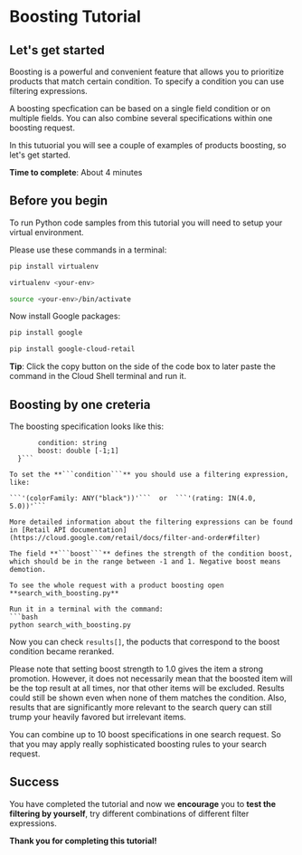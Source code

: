 # **Boosting Tutorial**

## Let's get started

Boosting is a powerful and convenient feature that allows you to prioritize products that match certain condition.
To specify a condition you can use filtering expressions.

A boosting specfication can be based on a single field condition or on multiple fields. You can also combine several specifications within one boosting request.

In this tutuorial you will see a couple of examples of products boosting, so let's get started.


**Time to complete**: About 4 minutes

## Before you begin

To run Python code samples from this tutorial you will need to setup your virtual environment.

Please use these commands in a terminal:
```bash
pip install virtualenv
```
```bash
virtualenv <your-env>
```
```bash
source <your-env>/bin/activate
```
Now install Google packages:
```bash
pip install google
```
```bash
pip install google-cloud-retail
```

**Tip**: Click the copy button on the side of the code box to later paste the command in the Cloud Shell terminal and run it.


## Boosting by one creteria

The boosting specification looks like this:
  
  ```condition_boost_specs {
         condition: string
         boost: double [-1;1]
    }```

To set the **```condition```** you should use a filtering expression, like:

```'(colorFamily: ANY("black"))'```  or  ```'(rating: IN(4.0, 5.0))'```

More detailed information about the filtering expressions can be found in [Retail API documentation](https://cloud.google.com/retail/docs/filter-and-order#filter) 

The field **```boost```** defines the strength of the condition boost, which should be in the range between -1 and 1. Negative boost means demotion.

To see the whole request with a product boosting open **search_with_boosting.py**

Run it in a terminal with the command:
```bash
python search_with_boosting.py
```

Now you can check ```results[]```, the poducts that correspond to the boost condition became reranked.

Please note that setting boost strength to 1.0 gives the item a strong promotion. However, it does not necessarily mean that the boosted item will be the top result at all times, nor that other items will be excluded. 
Results could still be shown even when none of them matches the condition. Also, results that are significantly more relevant to the search query can still trump your heavily favored but irrelevant items.

You can combine up to 10 boost specifications in one search request. So that you may apply really sophisticated boosting rules to your search request.

## Success 

You have completed the tutorial and now we **encourage** you to **test the filtering by yourself**, try different combinations of different filter expressions.

**Thank you for completing this tutorial!**
